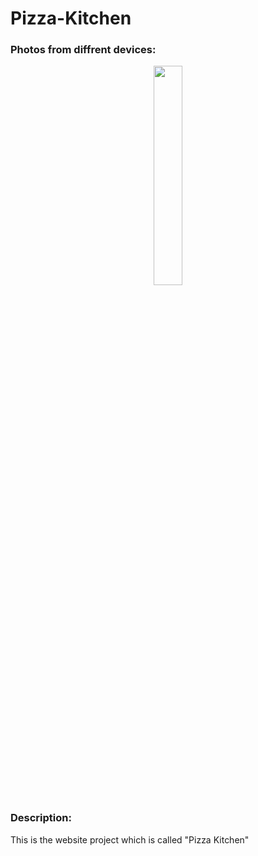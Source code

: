 # Pizza-Kitchen

<h3>Photos from diffrent devices:</h3>

<div id="header" align="center">
  <img src="https://chrome.google.com/webstore/detail/simulateur-mobile/ckejmhbmlajgoklhgbapkiccekfoccmk?hl=en-US.png" width="30%"/>
</div>

<h3>Description:</h3>
This is the website project which is called "Pizza Kitchen" 
